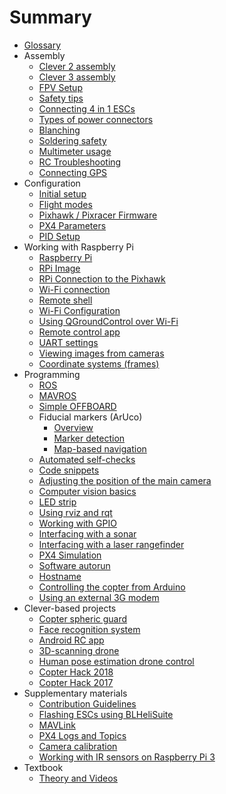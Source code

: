 # Summary

* [Glossary](gloss.md)
* Assembly
  * [Clever 2 assembly](assemble_2.md)
  * [Clever 3 assembly](assemble_3.md)
  * [FPV Setup](fpv.md)
  * [Safety tips](safety.md)
  * [Connecting 4 in 1 ESCs](4in1.md)
  * [Types of power connectors](connectortypes.md)
  * [Blanching](zap.md)
  * [Soldering safety](tb.md)
  * [Multimeter usage](test_connection.md)
  * [RC Troubleshooting](radioerrors.md)
  * [Connecting GPS](gps.md)
* Configuration
  * [Initial setup](setup.md)
  * [Flight modes](modes.md)
  * [Pixhawk / Pixracer Firmware](firmware.md)
  * [PX4 Parameters](px4_parameters.md)
  * [PID Setup](calibratePID.md)
* Working with Raspberry Pi
  * [Raspberry Pi](raspberry.md)
  * [RPi Image](microsd_images.md)
  * [RPi Connection to the Pixhawk](connection.md)
  * [Wi-Fi connection](wifi.md)
  * [Remote shell](ssh.md)
  * [Wi-Fi Configuration](network.md)
  * [Using QGroundControl over Wi-Fi](gcs_bridge.md)
  * [Remote control app](rc.md)
  * [UART settings](uart.md)
  * [Viewing images from cameras](web_video_server.md)
  * [Coordinate systems (frames)](frames.md)
* Programming
  * [ROS](ros.md)
  * [MAVROS](mavros.md)
  * [Simple OFFBOARD](simple_offboard.md)
  * Fiducial markers (ArUco)
    * [Overview](aruco.md)
    * [Marker detection](aruco_marker.md)
    * [Map-based navigation](aruco_map.md)
  * [Automated self-checks](selfcheck.md)
  * [Code snippets](snippets.md)
  * [Adjusting the position of the main camera](camera_frame.md)
  * [Computer vision basics](camera.md)
  * [LED strip](leds.md)
  * [Using rviz and rqt](rviz.md)
  * [Working with GPIO](gpio.md)
  * [Interfacing with a sonar](sonar.md)
  * [Interfacing with a laser rangefinder](laser.md)
  * [PX4 Simulation](sitl.md)
  * [Software autorun](autolaunch.md)
  * [Hostname](hostname.md)
  * [Controlling the copter from Arduino](arduino.md)
  * [Using an external 3G modem](3g.md)
* Clever-based projects
  * [Copter spheric guard](shield.md)
  * [Face recognition system](face_recognition.md)
  * [Android RC app](android.md)
  * [3D-scanning drone](3dscan.md)
  * [Human pose estimation drone control](human_pose_estimation_drone_control.md)
  * [Copter Hack 2018](copterhack2018.md)
  * [Copter Hack 2017](copterhack2017.md)
* Supplementary materials
  * [Contribution Guidelines](contributing.md)
  * [Flashing ESCs using BLHeliSuite](esc_firmware.md)
  * [MAVLink](mavlink.md)
  * [PX4 Logs and Topics](flight_logs.md)
  * [Camera calibration](calibration.md)
  * [Working with IR sensors on Raspberry Pi 3](ir_sensors.md)
* Textbook
  * [Theory and Videos](lessons.md)
